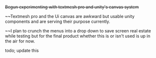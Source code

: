 ~~Begun experimenting with textmesh pro and unity's canvas system~~

~~Textmesh pro and  the Ui canvas are awkward but usable unity components and are serving their purpose currently.

~~I plan to crunch the menus into a drop down to save screen real estate while testing but for the final product whether this is or isn't used is up in the air for now. 

todo; update this
